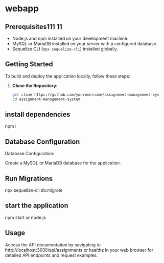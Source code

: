 # webapp
## Prerequisites111  11

- Node.js and npm installed on your development machine.       
- MySQL or MariaDB installed on your server with a configured database.
- Sequelize CLI (`npx sequelize-cli`) installed globally.

## Getting Started

To build and deploy the application locally, follow these steps:

1. **Clone the Repository:**

   ```bash
   git clone https://github.com/yourusername/assignment-management-system.git
   cd assignment-management-system


## install dependencies

npm i

## Database Configuration 

Database Configuration:

Create a MySQL or MariaDB database for the application.

## Run Migrations 

npx sequelize-cli db:migrate

## start the application 

npm start or node.js

## Usage
Access the API documentation by navigating to http://localhost:3000/api/assignments or healthz in your web browser for detailed API endpoints and request examples.


